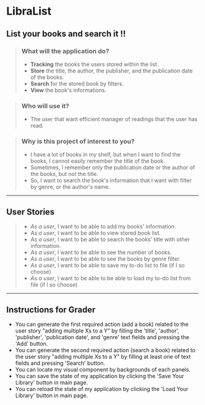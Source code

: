 # LibraList

## List your books and search it !!

>### What will the application do?
>- **Tracking** the books the users stored within the list.
>- **Store** the title, the author, the publisher, and the publication date of the books.
>- **Search** for the stored book by filters.
>- **View** the book's informations.

>### Who will use it?
>- The user that want efficient manager of readings that the user has read.

>### Why is this project of interest to you?
>- I have a lot of books in my shelf, but when I want to find the books, I cannot easily remember the title of the book.
>- Sometimes, I remember only the publication date or the author of the books, but not the title.
>- So, I want to search the book's information that I want with filter by genre, or the author's name.

---
## User Stories

>- *As a user*, I want to be able to add my books' information.
>- *As a user*, I want to be able to view stored book list.
>- *As a user*, I want to be able to search the books' title with other information.
>- *As a user*, I want to be able to see the number of books.
>- *As a user*, I want to be able to see the books by genre filter.
>- *As a user*, I want to be able to save my to-do list to file (if I so choose)
>- *As a user*, I want to be able to be able to load my to-do list from file (if I so choose)

---
## Instructions for Grader
- You can generate the first required action (add a book) related to the user story "adding multiple Xs to a Y" 
by filling the 'title', 'author', 'publisher', 'publication date', and 'genre' text fields and pressing the 'Add' 
button.
- You can generate the second required action (search a book) related to the user story "adding multiple Xs to a Y"
by filling at least one of text fields and pressing 'Search' button.
- You can locate my visual component by backgrounds of each panels.
- You can save the state of my application by clicking the 'Save Your Library' button in main page.
- You can reload the state of my application by clicking the 'Load Your Library' button in main page.